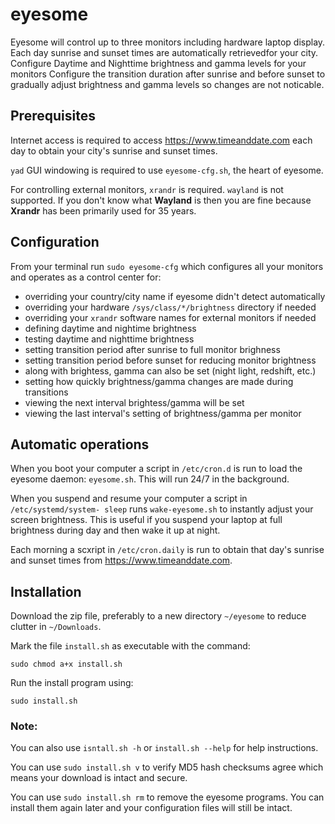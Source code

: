 # eyesome

Eyesome will control up to three monitors including hardware laptop display.
Each day sunrise and sunset times are automatically retrievedfor your city.
Configure Daytime and Nighttime brightness and gamma levels for your monitors
Configure the transition duration after sunrise and before sunset to gradually
adjust brightness and gamma levels so changes are not noticable.

## Prerequisites

Internet access is required to access https://www.timeanddate.com each day to
obtain your city's sunrise and sunset times.

`yad` GUI windowing is required to use `eyesome-cfg.sh`, the heart of eyesome.

For controlling external monitors, `xrandr` is required. `wayland` is not
supported. If you don't know what **Wayland** is then you are fine because
**Xrandr** has been primarily used for 35 years.

## Configuration

From your terminal run `sudo eyesome-cfg` which configures all your monitors 
and operates as a control center for:

- overriding your country/city name if eyesome didn't detect automatically
- overriding your hardware `/sys/class/*/brightness` directory if needed
- overriding your `xrandr` software names for external monitors if needed
- defining daytime and nightime brightness
- testing daytime and nighttime brightness
- setting transition period after sunrise to full monitor brighness
- setting transition period before sunset for reducing monitor brightness
- along with brightess, gamma can also be set (night light, redshift, etc.)
- setting how quickly brightness/gamma changes are made during transitions
- viewing the next interval brightess/gamma will be set
- viewing the last interval's setting of brightness/gamma per monitor

## Automatic operations

When you boot your computer a script in `/etc/cron.d` is run to load the
eyesome daemon: `eyesome.sh`. This will run 24/7 in the background.

When you suspend and resume your computer a script in `/etc/systemd/system-
sleep` runs `wake-eyesome.sh` to instantly adjust your screen brightness.
This is useful if you suspend your laptop at full brightness during day
and then wake it up at night.

Each morning a scxript in `/etc/cron.daily` is run to obtain that day's
sunrise and sunset times from https://www.timeanddate.com.

## Installation

Download the zip file, preferably to a new directory `~/eyesome` to
reduce clutter in `~/Downloads`.

Mark the file `install.sh` as executable with the command:

    sudo chmod a+x install.sh
    
Run the install program using:

    sudo install.sh
    
### Note:

You can also use `isntall.sh -h` or `install.sh --help` for help instructions.

You can use `sudo install.sh v` to verify MD5 hash checksums agree which means
your download is intact and secure.

You can use `sudo install.sh rm` to remove the eyesome programs. You can
install them again later and your configuration files will still be intact.
